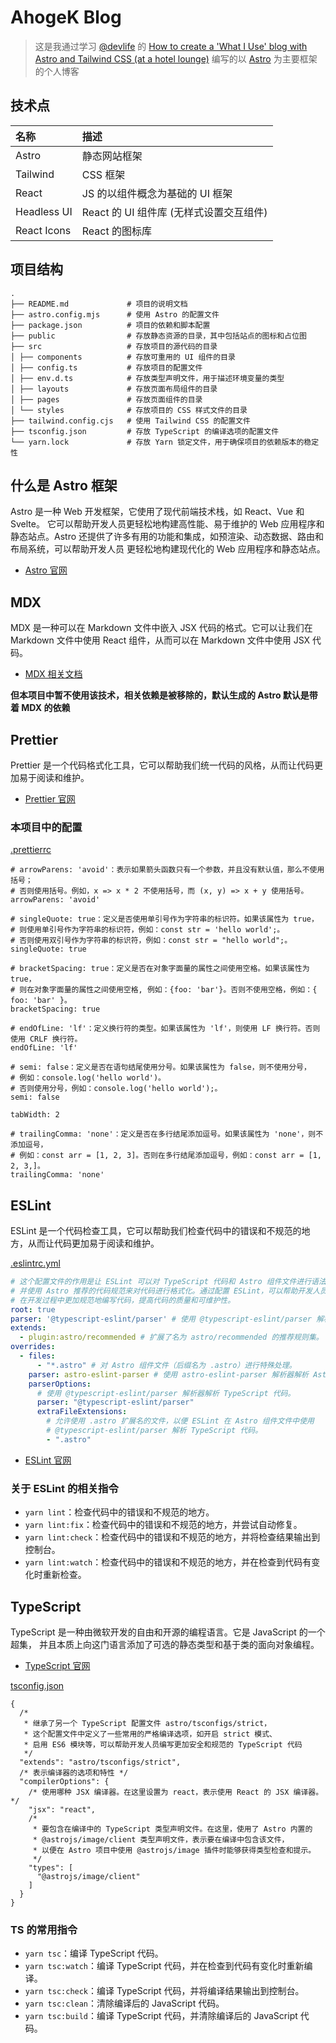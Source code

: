 # AhogeK Blog
> 这是我通过学习 [@devlife](https://www.youtube.com/@devaslife) 的
> [How to create a 'What I Use' blog with Astro and Tailwind CSS (at a hotel lounge)](https://www.youtube.com/watch?v=3_JE76PKBWE&t=2013s)
> 编写的以 [Astro](doc/ASTRO.md) 为主要框架的个人博客

## 技术点

| 名称          | 描述                         |
|:------------|:---------------------------|
| Astro       | 静态网站框架                     |
| Tailwind    | CSS 框架                     |
| React       | JS 的以组件概念为基础的 UI 框架        |
| Headless UI | React 的 UI 组件库 (无样式设置交互组件) |
| React Icons | React 的图标库                 |


## 项目结构

```
.
├── README.md             # 项目的说明文档
├── astro.config.mjs      # 使用 Astro 的配置文件
├── package.json          # 项目的依赖和脚本配置
├── public                # 存放静态资源的目录，其中包括站点的图标和占位图
├── src                   # 存放项目的源代码的目录
│ ├── components          # 存放可重用的 UI 组件的目录
│ ├── config.ts           # 存放项目的配置文件
│ ├── env.d.ts            # 存放类型声明文件，用于描述环境变量的类型
│ ├── layouts             # 存放页面布局组件的目录
│ ├── pages               # 存放页面组件的目录
│ └── styles              # 存放项目的 CSS 样式文件的目录
├── tailwind.config.cjs   # 使用 Tailwind CSS 的配置文件
├── tsconfig.json         # 存放 TypeScript 的编译选项的配置文件
└── yarn.lock             # 存放 Yarn 锁定文件，用于确保项目的依赖版本的稳定性
```

## 什么是 Astro 框架

Astro 是一种 Web 开发框架，它使用了现代前端技术栈，如 React、Vue 和 Svelte。
它可以帮助开发人员更轻松地构建高性能、易于维护的 Web 应用程序和静态站点。Astro
还提供了许多有用的功能和集成，如预渲染、动态数据、路由和布局系统，可以帮助开发人员
更轻松地构建现代化的 Web 应用程序和静态站点。

* [Astro 官网](https://astro.build/)

## MDX

MDX 是一种可以在 Markdown 文件中嵌入 JSX 代码的格式。它可以让我们在 Markdown
文件中使用 React 组件，从而可以在 Markdown 文件中使用 JSX 代码。

* [MDX 相关文档](https://docs.astro.build/en/guides/markdown-content/)

**但本项目中暂不使用该技术，相关依赖是被移除的，默认生成的 Astro 默认是带着 MDX 的依赖**

## Prettier

Prettier 是一个代码格式化工具，它可以帮助我们统一代码的风格，从而让代码更加易于阅读和维护。

* [Prettier 官网](https://prettier.io/)

### 本项目中的配置

[.prettierrc](.prettierrc)

```prettier
# arrowParens: 'avoid'：表示如果箭头函数只有一个参数，并且没有默认值，那么不使用括号；
# 否则使用括号。例如，x => x * 2 不使用括号，而 (x, y) => x + y 使用括号。
arrowParens: 'avoid'

# singleQuote: true：定义是否使用单引号作为字符串的标识符。如果该属性为 true，
# 则使用单引号作为字符串的标识符，例如：const str = 'hello world';。
# 否则使用双引号作为字符串的标识符，例如：const str = "hello world";。
singleQuote: true

# bracketSpacing: true：定义是否在对象字面量的属性之间使用空格。如果该属性为 true，
# 则在对象字面量的属性之间使用空格, 例如：{foo: 'bar'}。否则不使用空格，例如：{ foo: 'bar' }。
bracketSpacing: true

# endOfLine: 'lf'：定义换行符的类型。如果该属性为 'lf'，则使用 LF 换行符。否则使用 CRLF 换行符。
endOfLine: 'lf'

# semi: false：定义是否在语句结尾使用分号。如果该属性为 false，则不使用分号，
# 例如：console.log('hello world')。
# 否则使用分号，例如：console.log('hello world');。
semi: false

tabWidth: 2

# trailingComma: 'none'：定义是否在多行结尾添加逗号。如果该属性为 'none'，则不添加逗号，
# 例如：const arr = [1, 2, 3]。否则在多行结尾添加逗号，例如：const arr = [1, 2, 3,]。
trailingComma: 'none'
```

## ESLint

ESLint 是一个代码检查工具，它可以帮助我们检查代码中的错误和不规范的地方，从而让代码更加易于阅读和维护。

[.eslintrc.yml](.eslintrc.yml)

```yml
# 这个配置文件的作用是让 ESLint 可以对 TypeScript 代码和 Astro 组件文件进行语法检查，
# 并使用 Astro 推荐的代码规范来对代码进行格式化。通过配置 ESLint，可以帮助开发人员
# 在开发过程中更加规范地编写代码，提高代码的质量和可维护性。
root: true
parser: '@typescript-eslint/parser' # 使用 @typescript-eslint/parser 解析器解析 TypeScript 代码。
extends:
  - plugin:astro/recommended # 扩展了名为 astro/recommended 的推荐规则集。
overrides:
  - files:
      - "*.astro" # 对 Astro 组件文件（后缀名为 .astro）进行特殊处理。
    parser: astro-eslint-parser # 使用 astro-eslint-parser 解析器解析 Astro 组件文件。
    parserOptions:
      # 使用 @typescript-eslint/parser 解析器解析 TypeScript 代码。
      parser: "@typescript-eslint/parser"
      extraFileExtensions:
        # 允许使用 .astro 扩展名的文件，以便 ESLint 在 Astro 组件文件中使用 
        # @typescript-eslint/parser 解析 TypeScript 代码。 
        - ".astro" 
```

* [ESLint 官网](https://eslint.org/)

### 关于 ESLint 的相关指令

* `yarn lint`：检查代码中的错误和不规范的地方。
* `yarn lint:fix`：检查代码中的错误和不规范的地方，并尝试自动修复。
* `yarn lint:check`：检查代码中的错误和不规范的地方，并将检查结果输出到控制台。
* `yarn lint:watch`：检查代码中的错误和不规范的地方，并在检查到代码有变化时重新检查。

## TypeScript

TypeScript 是一种由微软开发的自由和开源的编程语言。它是 JavaScript 的一个超集，
并且本质上向这门语言添加了可选的静态类型和基于类的面向对象编程。

* [TypeScript 官网](https://www.typescriptlang.org/)

[tsconfig.json](tsconfig.json)

```json5
{
  /*
   * 继承了另一个 TypeScript 配置文件 astro/tsconfigs/strict，
   * 这个配置文件中定义了一些常用的严格编译选项，如开启 strict 模式、
   * 启用 ES6 模块等，可以帮助开发人员编写更加安全和规范的 TypeScript 代码
   */
  "extends": "astro/tsconfigs/strict",
  /* 表示编译器的选项和特性 */
  "compilerOptions": {
    /* 使用哪种 JSX 编译器。在这里设置为 react，表示使用 React 的 JSX 编译器。*/
    "jsx": "react",
    /*
     * 要包含在编译中的 TypeScript 类型声明文件。在这里，使用了 Astro 内置的 
     * @astrojs/image/client 类型声明文件，表示要在编译中包含该文件，
     * 以便在 Astro 项目中使用 @astrojs/image 插件时能够获得类型检查和提示。
     */
    "types": [
      "@astrojs/image/client"
    ]
  }
}
```

### TS 的常用指令

* `yarn tsc`：编译 TypeScript 代码。
* `yarn tsc:watch`：编译 TypeScript 代码，并在检查到代码有变化时重新编译。
* `yarn tsc:check`：编译 TypeScript 代码，并将编译结果输出到控制台。
* `yarn tsc:clean`：清除编译后的 JavaScript 代码。
* `yarn tsc:build`：编译 TypeScript 代码，并清除编译后的 JavaScript 代码。

